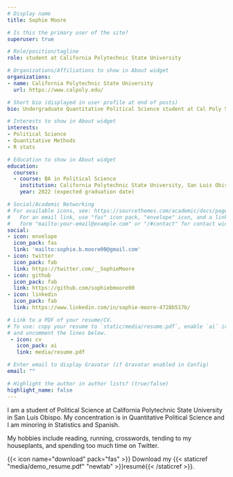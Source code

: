 ```yaml
---
# Display name
title: Sophie Moore

# Is this the primary user of the site?
superuser: true

# Role/position/tagline
role: student at California Polytechnic State University

# Organizations/Affiliations to show in About widget
organizations:
- name: California Polytechnic State University
  url: https://www.calpoly.edu/

# Short bio (displayed in user profile at end of posts)
bio: Undergraduate Quantitative Political Science student at Cal Poly SLO

# Interests to show in About widget
interests:
- Political Science
- Quantitative Methods 
- R stats

# Education to show in About widget
education:
  courses:
  - course: BA in Political Science
    institution: California Polytechnic State University, San Luis Obispo
    year: 2022 (expected graduation date)

# Social/Academic Networking
# For available icons, see: https://sourcethemes.com/academic/docs/page-builder/#icons
#   For an email link, use "fas" icon pack, "envelope" icon, and a link in the
#   form "mailto:your-email@example.com" or "/#contact" for contact widget.
social:
- icon: envelope
  icon_pack: fas
  link: 'mailto:sophie.b.moore00@gmail.com'
- icon: twitter
  icon_pack: fab
  link: https://twitter.com/__SophieMoore 
- icon: github
  icon_pack: fab
  link: https://github.com/sophiebmoore00
- icon: linkedin
  icon_pack: fab
  link: https://www.linkedin.com/in/sophie-moore-4728b517b/

# Link to a PDF of your resume/CV.
# To use: copy your resume to `static/media/resume.pdf`, enable `ai` icons in `params.toml`, 
# and uncomment the lines below.
 - icon: cv
   icon_pack: ai
   link: media/resume.pdf

# Enter email to display Gravatar (if Gravatar enabled in Config)
email: ""

# Highlight the author in author lists? (true/false)
highlight_name: false
---
```


I am a student of Political Science at California Polytechnic State University in San Luis Obispo. My concentration is in Quantitative Political Science and I am minoring in Statistics and Spanish. 

My hobbies include reading, running, crosswords, tending to my houseplants, and spending too much time on Twitter. 

{{< icon name="download" pack="fas" >}} Download my {{< staticref "media/demo_resume.pdf" "newtab" >}}resumé{{< /staticref >}}.
